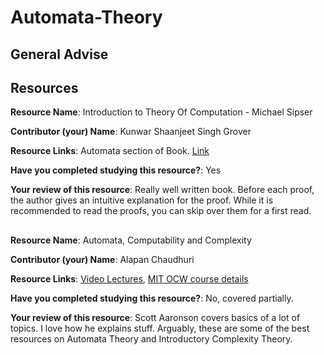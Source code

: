 # Automata-Theory

## General Advise

## Resources

**Resource Name**: Introduction to Theory Of Computation - Michael Sipser

**Contributor (your) Name**: Kunwar Shaanjeet Singh Grover

**Resource Links**: Automata section of Book. [Link](https://github.com/phoenixsense/CS500/raw/master/Introduction%20to%20the%20theory%20of%20computation_third%20edition%20-%20Michael%20Sipser.pdf)

**Have you completed studying this resource?**: Yes

**Your review of this resource**: Really well written book. Before each proof,
the author gives an intuitive explanation for the proof. While it is
recommended to read the proofs, you can skip over them for a first read.

## 

**Resource Name**: Automata, Computability and Complexity

**Contributor (your) Name**: Alapan Chaudhuri

**Resource Links**: [Video Lectures](http://stellar.mit.edu/S/course/6/sp15/6.045/special/videos/index.html), [MIT OCW course details](https://ocw.mit.edu/courses/electrical-engineering-and-computer-science/6-045j-automata-computability-and-complexity-spring-2011/index.htm)

**Have you completed studying this resource?**: No, covered partially.

**Your review of this resource**: Scott Aaronson covers basics of a lot of topics.
I love how he explains stuff. Arguably, these are some of the best resources on Automata 
Theory and Introductory Complexity Theory.
